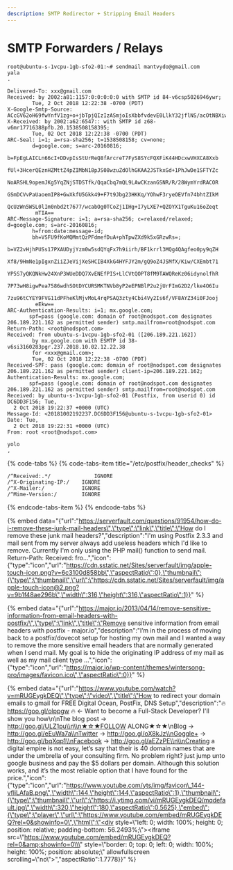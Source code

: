 ```yaml
---
description: SMTP Redirector + Stripping Email Headers
---
```


# SMTP Forwarders / Relays

```text
root@ubuntu-s-1vcpu-1gb-sfo2-01:~# sendmail mantvydo@gmail.com
yala
.
```

```text
Delivered-To: xxx@gmail.com
Received: by 2002:a81:1157:0:0:0:0:0 with SMTP id 84-v6csp5026946ywr;
        Tue, 2 Oct 2018 12:22:38 -0700 (PDT)
X-Google-Smtp-Source: ACcGV62oH69fwYnfV1zg+o+jbTpjQIzIzASmjoIsXbbfvdevE0LlkY32jflNS/acOtNBXiwzxYxP
X-Received: by 2002:a62:6547:: with SMTP id z68-v6mr17716388pfb.20.1538508158395;
        Tue, 02 Oct 2018 12:22:38 -0700 (PDT)
ARC-Seal: i=1; a=rsa-sha256; t=1538508158; cv=none;
        d=google.com; s=arc-20160816;
        b=FpEgLAICLn66cI+DDvpIsStUrReQ8fArcreT7FyS8SYcFQXFiK44HDcxwVHXCA8Xxb
         fUl+3HcerQEznHZMttZ4pZIMbN18pJS08wzuZdOlhGKAA2JSTkxGd+1PhJwDe1SFTYZc
         NoARSHL9opemJKg5YqZNjSTDSTfk/QqaCbq7mQL9LAwCKzanGSNR/R/28WymYrdRACOR
         GSmDCVvPaUaoemIP8+GwXkfU5Gkk49+F7t9Jbg23HKKq/YOhwF3ryeOEVfn74bhtZIkM
         QcUzWn5WSL0lIm0nbd2t7677/wcabOg0TCoZj1IHg+I7yLXE7+QZOYX1TguKu16oZeqt
         mTIA==
ARC-Message-Signature: i=1; a=rsa-sha256; c=relaxed/relaxed; d=google.com; s=arc-20160816;
        h=from:date:message-id;
        bh=VSFU9fKoMQMmtQzPFdmefDuA+phTpwZXd9k5xGRzwRs=;
        b=VZ2vHjhPUSs17PXAUDyjYzm0w5sdQYqFx7h9iirh/BF1krrl3MQg4QAgfeo0py9qZH
         Xf8/9HmNe1pIgxnZiiZJeVijXeSHCIB4XkG4HYFJY2m/gQ9oZ4JSMfX/Kiw/CXEmbt71
         YP5S7yQKQNkHw24XnP3WUeDDQ7XvENEfPIS+LlCVtQOPT8fM9TAWQReKz06idynolfhR
         7P73wH8igwPea7586wdhSOtDYCURSMKTNVb8yP2eEPNBlP2u2jUrFImG2D2/lke4O6Iu
         7zu96tCYEY9FVG11dPFheKlMjvMoL4rqPSAQ3zty4Cbi4Vy2Is6f/VF8AYZ34i0FJooj
         eEkw==
ARC-Authentication-Results: i=1; mx.google.com;
       spf=pass (google.com: domain of root@nodspot.com designates 206.189.221.162 as permitted sender) smtp.mailfrom=root@nodspot.com
Return-Path: <root@nodspot.com>
Received: from ubuntu-s-1vcpu-1gb-sfo2-01 ([206.189.221.162])
        by mx.google.com with ESMTP id 38-v6si3160283pgr.237.2018.10.02.12.22.38
        for <xxx@gmail.com>;
        Tue, 02 Oct 2018 12:22:38 -0700 (PDT)
Received-SPF: pass (google.com: domain of root@nodspot.com designates 206.189.221.162 as permitted sender) client-ip=206.189.221.162;
Authentication-Results: mx.google.com;
       spf=pass (google.com: domain of root@nodspot.com designates 206.189.221.162 as permitted sender) smtp.mailfrom=root@nodspot.com
Received: by ubuntu-s-1vcpu-1gb-sfo2-01 (Postfix, from userid 0) id DC6DD3F156; Tue,
  2 Oct 2018 19:22:37 +0000 (UTC)
Message-Id: <20181002192237.DC6DD3F156@ubuntu-s-1vcpu-1gb-sfo2-01>
Date: Tue,
  2 Oct 2018 19:22:31 +0000 (UTC)
From: root <root@nodspot.com>

yolo
,
```

{% code-tabs %}
{% code-tabs-item title="/etc/postfix/header\_checks" %}
```text
/^Received:.*/              IGNORE
/^X-Originating-IP:/    IGNORE
/^X-Mailer:/            IGNORE
/^Mime-Version:/        IGNORE
```
{% endcode-tabs-item %}
{% endcode-tabs %}

{% embed data="{\"url\":\"https://serverfault.com/questions/91954/how-do-i-remove-these-junk-mail-headers\",\"type\":\"link\",\"title\":\"How do I remove these junk mail headers?\",\"description\":\"I\'m using Postfix 2.3.3 and mail sent from my server always add useless headers which I\'d like to remove. Currently I\'m only using the PHP mail\(\) function to send mail. Return-Path:  Received: fro...\",\"icon\":{\"type\":\"icon\",\"url\":\"https://cdn.sstatic.net/Sites/serverfault/img/apple-touch-icon.png?v=6c3100d858bb\",\"aspectRatio\":0},\"thumbnail\":{\"type\":\"thumbnail\",\"url\":\"https://cdn.sstatic.net/Sites/serverfault/img/apple-touch-icon@2.png?v=9b1f48ae296b\",\"width\":316,\"height\":316,\"aspectRatio\":1}}" %}

{% embed data="{\"url\":\"https://major.io/2013/04/14/remove-sensitive-information-from-email-headers-with-postfix/\",\"type\":\"link\",\"title\":\"Remove sensitive information from email headers with postfix - major.io\",\"description\":\"I’m in the process of moving back to a postfix/dovecot setup for hosting my own mail and I wanted a way to remove the more sensitive email headers that are normally generated when I send mail. My goal is to hide the originating IP address of my mail as well as my mail client type …\",\"icon\":{\"type\":\"icon\",\"url\":\"https://major.io/wp-content/themes/wintersong-pro/images/favicon.ico\",\"aspectRatio\":0}}" %}

{% embed data="{\"url\":\"https://www.youtube.com/watch?v=mRUGEygkDEQ\",\"type\":\"video\",\"title\":\"How to redirect your domain emails to gmail for FREE Digital Ocean, PostFix, DNS Setup\",\"description\":\"🔥 https://goo.gl/olppgw 🔥 ← Want to become a Full-Stack Developer? I\'ll show you how\\n\\nThe blog post → http://goo.gl/ULZ1pu\\n\\n★☆★FOLLOW ALONG★☆★\\nBlog     → http://goo.gl/eEuWa7a\\nTwitter  → http://goo.gl/oX8kJz\\nGoggle+  → http://goo.gl/bqXqp1\\nFacebook → http://goo.gl/aEZzPE\\n\\nCreating a digital empire is not easy, let’s say that their is 40 domain names that are under the umbrella of your consulting firm. No problem right? just jump unto google business and pay the $5 dollars per domain. Although this solution works, and it’s the most reliable option that I have found for the price.\",\"icon\":{\"type\":\"icon\",\"url\":\"https://www.youtube.com/yts/img/favicon\_144-vfliLAfaB.png\",\"width\":144,\"height\":144,\"aspectRatio\":1},\"thumbnail\":{\"type\":\"thumbnail\",\"url\":\"https://i.ytimg.com/vi/mRUGEygkDEQ/mqdefault.jpg\",\"width\":320,\"height\":180,\"aspectRatio\":0.5625},\"embed\":{\"type\":\"player\",\"url\":\"https://www.youtube.com/embed/mRUGEygkDEQ?rel=0&showinfo=0\",\"html\":\"<div style=\\\"left: 0; width: 100%; height: 0; position: relative; padding-bottom: 56.2493%;\\\"><iframe src=\\\"https://www.youtube.com/embed/mRUGEygkDEQ?rel=0&amp;showinfo=0\\\" style=\\\"border: 0; top: 0; left: 0; width: 100%; height: 100%; position: absolute;\\\" allowfullscreen scrolling=\\\"no\\\"></iframe></div>\",\"aspectRatio\":1.7778}}" %}

